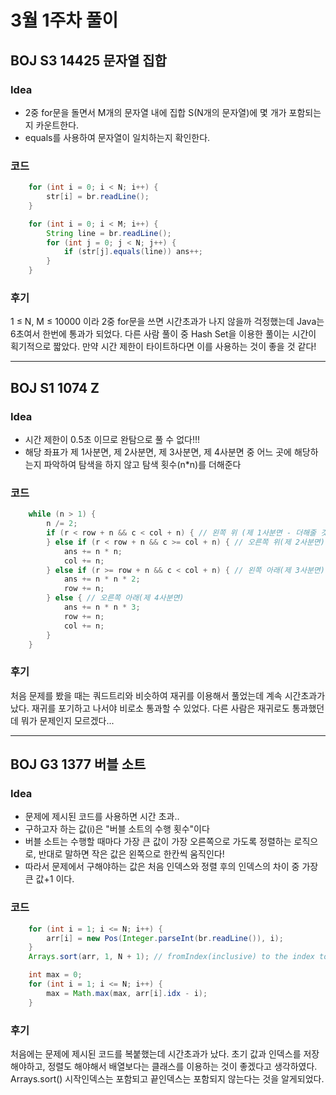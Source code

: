 #  3월 1주차 풀이
## BOJ S3 14425 문자열 집합
### **Idea**
* 2중 for문을 돌면서 M개의 문자열 내에 집합 S(N개의 문자열)에 몇 개가 포함되는지 카운트한다. 
* equals를 사용하여 문자열이 일치하는지 확인한다.

### 코드
```java
	for (int i = 0; i < N; i++) {
		str[i] = br.readLine();
	}

	for (int i = 0; i < M; i++) {
		String line = br.readLine();
		for (int j = 0; j < N; j++) {
			if (str[j].equals(line)) ans++;
		}
	}
```

### 후기

1 ≤ N, M ≤ 10000 이라 2중 for문을 쓰면 시간초과가 나지 않을까 걱정했는데 Java는 6초여서 한번에 통과가 되었다.
다른 사람 풀이 중 Hash Set을 이용한 풀이는 시간이 획기적으로 짧았다. 만약 시간 제한이 타이트하다면 이를 사용하는 것이 좋을 것 같다!

---

## BOJ S1 1074 Z
### **Idea**
* 시간 제한이 0.5초 이므로 완탐으로 풀 수 없다!!!
* 해당 좌표가 제 1사분면, 제 2사분면, 제 3사분면, 제 4사분면 중 어느 곳에 해당하는지 파악하여 탐색을 하지 않고 탐색 횟수(n*n)를 더해준다

### 코드

```java
	while (n > 1) {
		n /= 2;
		if (r < row + n && c < col + n) { // 왼쪽 위 (제 1사분면 - 더해줄 것이 없다)
		} else if (r < row + n && c >= col + n) { // 오른쪽 위(제 2사분면)
			ans += n * n;
			col += n;
		} else if (r >= row + n && c < col + n) { // 왼쪽 아래(제 3사분면)
			ans += n * n * 2;
			row += n;
		} else { // 오른쪽 아래(제 4사분면)
			ans += n * n * 3;
			row += n;
			col += n;
		}
	}
```

### 후기

처음 문제를 봤을 때는 쿼드트리와 비슷하여 재귀를 이용해서 풀었는데 계속 시간초과가 났다. 재귀를 포기하고 나서야 비로소 통과할 수 있었다.
다른 사람은 재귀로도 통과했던데 뭐가 문제인지 모르겠다...

----

## BOJ G3 1377 버블 소트
### **Idea**
* 문제에 제시된 코드를 사용하면 시간 초과..
* 구하고자 하는 값(i)은 "버블 소트의 수행 횟수"이다
* 버블 소트는 수행할 때마다 가장 큰 값이 가장 오른쪽으로 가도록 정렬하는 로직으로, 반대로 말하면 작은 값은 왼쪽으로 한칸씩 움직인다!
* 따라서 문제에서 구해야하는 값은 처음 인덱스와 정렬 후의 인덱스의 차이 중 가장 큰 값+1 이다. 

### 코드

```java
	for (int i = 1; i <= N; i++) {
		arr[i] = new Pos(Integer.parseInt(br.readLine()), i);
	}
	Arrays.sort(arr, 1, N + 1); // fromIndex(inclusive) to the index toIndex(exclusive)

	int max = 0;
	for (int i = 1; i <= N; i++) {
		max = Math.max(max, arr[i].idx - i);
	}
```

### 후기

처음에는 문제에 제시된 코드를 복붙했는데 시간초과가 났다.
초기 값과 인덱스를 저장해야하고, 정렬도 해야해서 배열보다는 클래스를 이용하는 것이 좋겠다고 생각하였다.
Arrays.sort() 시작인덱스는 포함되고 끝인덱스는 포함되지 않는다는 것을 알게되었다.